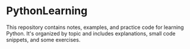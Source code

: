 # PythonLearning
This repository contains notes, examples, and practice code for learning Python. It's organized by topic and includes explanations, small code snippets, and some exercises.
